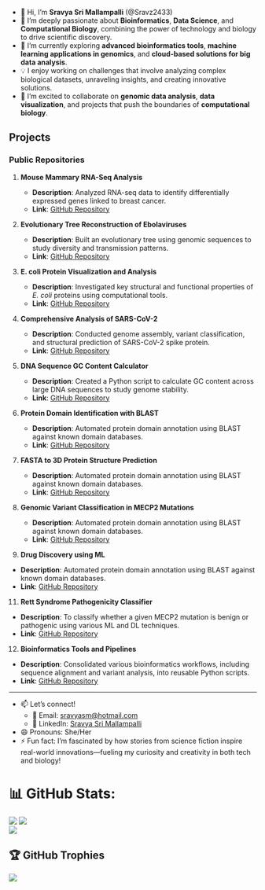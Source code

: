 - 👋 Hi, I’m **Sravya Sri Mallampalli** (@Sravz2433)
- 👀 I’m deeply passionate about **Bioinformatics**, **Data Science**, and **Computational Biology**, combining the power of technology and biology to drive scientific discovery.
- 🌱 I’m currently exploring **advanced bioinformatics tools**, **machine learning applications in genomics**, and **cloud-based solutions for big data analysis**.
- 💡 I enjoy working on challenges that involve analyzing complex biological datasets, unraveling insights, and creating innovative solutions.
- 💞️ I’m excited to collaborate on **genomic data analysis**, **data visualization**, and projects that push the boundaries of **computational biology**.

## **Projects**

### **Public Repositories**
1. **Mouse Mammary RNA-Seq Analysis**
   - **Description**: Analyzed RNA-seq data to identify differentially expressed genes linked to breast cancer.
   - **Link**: [GitHub Repository](https://github.com/Sravz2433/mouse-mammary-rna-seq-analysis)

2. **Evolutionary Tree Reconstruction of Ebolaviruses**
   - **Description**: Built an evolutionary tree using genomic sequences to study diversity and transmission patterns.
   - **Link**: [GitHub Repository](https://github.com/Sravz2433/ebolavirus-tree)

3. **E. coli Protein Visualization and Analysis**
   - **Description**: Investigated key structural and functional properties of *E. coli* proteins using computational tools.
   - **Link**: [GitHub Repository](https://github.com/Sravz2433/Ecoli-Protein-Visualization)

4. **Comprehensive Analysis of SARS-CoV-2**
   - **Description**: Conducted genome assembly, variant classification, and structural prediction of SARS-CoV-2 spike protein.
   - **Link**: [GitHub Repository](https://github.com/Sravz2433/sars-cov2-analysis/blob/main/README.md)

5. **DNA Sequence GC Content Calculator**
   - **Description**: Created a Python script to calculate GC content across large DNA sequences to study genome stability.
   - **Link**: [GitHub Repository](https://github.com/Sravz2433/GC-content-calculator)

6. **Protein Domain Identification with BLAST**
   - **Description**: Automated protein domain annotation using BLAST against known domain databases.
   - **Link**: [GitHub Repository](https://github.com/Sravz2433/protein-domain-annotation)

7. **FASTA to 3D Protein Structure Prediction**
   - **Description**: Automated protein domain annotation using BLAST against known domain databases.
   - **Link**: [GitHub Repository](https://github.com/Sravz2433/fasta-to-protein-structure)
     
9. **Genomic Variant Classification in MECP2 Mutations**
   - **Description**: Automated protein domain annotation using BLAST against known domain databases.
   - **Link**: [GitHub Repository](https://github.com/Sravz2433/genomic-variant-classification-MECP2)

10. **Drug Discovery using ML**
   - **Description**: Automated protein domain annotation using BLAST against known domain databases.
   - **Link**: [GitHub Repository](https://github.com/Sravz2433/Drug-Discovery-ML)

11. **Rett Syndrome Pathogenicity Classifier**
   - **Description**: To classify whether a given MECP2 mutation is benign or pathogenic using various ML and DL techniques.
   - **Link**: [GitHub Repository](https://github.com/Sravz2433/MECP2-Analysis)
     
12. **Bioinformatics Tools and Pipelines**
   - **Description**: Consolidated various bioinformatics workflows, including sequence alignment and variant analysis, into reusable Python scripts.
   - **Link**: [GitHub Repository](https://github.com/Sravz2433/Bioinformatics)

---

- 📫 Let’s connect!
   - 📧 Email: [sravyasm@hotmail.com](mailto:sravyasm@hotmail.com)
   - 💼 LinkedIn: [Sravya Sri Mallampalli](https://www.linkedin.com/in/sravya-sri-mallampalli)
- 😄 Pronouns: She/Her
- ⚡ Fun fact: I’m fascinated by how stories from science fiction inspire real-world innovations—fueling my curiosity and creativity in both tech and biology!

# 📊 GitHub Stats:
![](https://github-readme-stats.vercel.app/api/top-langs/?username=Sravz2433&theme=radical&hide_border=false&include_all_commits=false&count_private=false&layout=compact)
![](https://github-readme-stats.vercel.app/api?username=Sravz2433&theme=radical&hide_border=false&include_all_commits=false&count_private=false)<br/>
![](https://github-readme-streak-stats.herokuapp.com/?user=Sravz2433&theme=radical&hide_border=false)<br/>


## 🏆 GitHub Trophies
![](https://github-profile-trophy.vercel.app/?username=Sravz2433&theme=radical&no-frame=false&no-bg=true&margin-w=4)
<!---
Sravz2433/Sravz2433 is a ✨ special ✨ repository because its `README.md` (this file) appears on your GitHub profile.
You can click the Preview link to take a look at your changes.
--->
